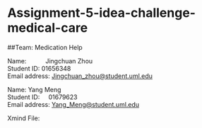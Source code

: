 # Assignment-5-idea-challenge-medical-care

##Team: Medication Help

Name:           Jingchuan Zhou </br>
Student ID:     01656348 </br>
Email address:  Jingchuan_zhou@student.uml.edu </br>

Name:           Yang Meng </br>
Student ID:     01679623 </br>
Email address:  Yang_Meng@student.uml.edu </br>

Xmind File: 
